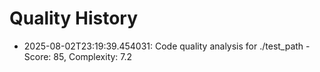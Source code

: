 # Quality History

- 2025-08-02T23:19:39.454031: Code quality analysis for ./test_path - Score: 85, Complexity: 7.2
